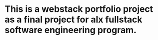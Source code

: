 # This is a webstack portfolio project as a final project for alx fullstack software engineering program.
